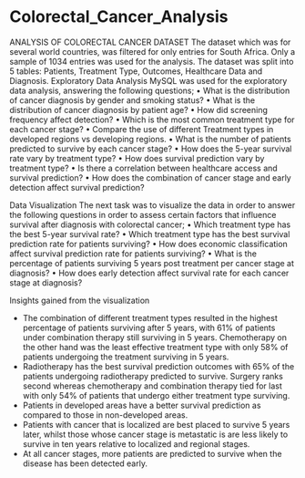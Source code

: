 # Colorectal_Cancer_Analysis
ANALYSIS OF COLORECTAL CANCER DATASET
The dataset which was for several world countries, was filtered for only entries for South Africa. Only a sample of 1034 entries was used for the analysis.
The dataset was split into 5 tables: Patients, Treatment Type, Outcomes, Healthcare Data and Diagnosis.
Exploratory Data Analysis
MySQL was used for the exploratory data analysis, answering the following questions;
•	What is the distribution of cancer diagnosis by gender and smoking status?
•	What is the distribution of cancer diagnosis by patient age?
•	How did screening frequency affect detection?
•	Which is the most common treatment type for each cancer stage?
•	Compare the use of different Treatment types in developed regions vs developing regions.
•	What is the number of patients predicted to survive by each cancer stage?
•	How does the 5-year survival rate vary by treatment type?
•	How does survival prediction vary by treatment type?
•	Is there a correlation between healthcare access and survival prediction?
•	How does the combination of cancer stage and early detection affect survival prediction?

Data Visualization
The next task was to visualize the data in order to answer the following questions in order to assess certain factors that influence survival after diagnosis with colorectal cancer;
•	Which treatment type has the best 5-year survival rate?
•	Which treatment type has the best survival prediction rate for patients surviving?
•	How does economic classification affect survival prediction rate for patients surviving?
•	What is the percentage of patients surviving 5 years post treatment per cancer stage at diagnosis?
•	 How does early detection affect survival rate for each cancer stage at diagnosis?

Insights gained from the visualization
-	The combination of different treatment types resulted in the highest percentage of patients surviving after 5 years, with 61% of patients under combination therapy still surviving in 5 years. Chemotherapy on the other hand was the least effective treatment type with only 58% of patients undergoing the treatment surviving in 5 years.
-	Radiotherapy has the best survival prediction outcomes with 65% of the patients undergoing radiotherapy predicted to survive. Surgery ranks second whereas chemotherapy and combination therapy tied for last with only 54% of patients that undergo either treatment type surviving.
-	Patients in developed areas have a better survival prediction as compared to those in non-developed areas.
-	Patients with cancer that is localized are best placed to survive 5 years later, whilst those whose cancer stage is metastatic is are less likely to survive in ten years relative to localized and regional stages.
-	At all cancer stages, more patients are predicted to survive when the disease has been detected early.
